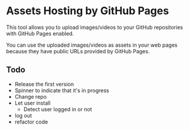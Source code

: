 # Assets Hosting by GitHub Pages

This tool allows you to upload images/videos to your GitHub repositories with GitHub Pages enabled.

You can use the uploaded images/videos as assets in your web pages because they have public URLs provided by GitHub Pages.


## Todo

- Release the first version
- Spinner to indicate that it's in progress
- Change repo
- Let user install
  - Detect user logged in or not
- log out
- refactor code
